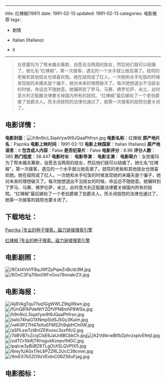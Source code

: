 
---
title: 红辣椒(1991)
date: 1991-02-13
updated: 1991-02-13
categories: 电影推荐
tags:
- 剧情

- Italian (Italiano)
- it
---


> 女孩蜜玛为了帮未婚夫筹款，自愿去当两周的妓女，然后他们就可以结婚了。她化名“红辣椒”，第一次接客，遇见的一个水手就让她高潮了。妓院的老板和其他妓女也很喜欢她。她在妓院成了红人。一次她和水手吃饭的时候发现她的未婚夫是个骗子，她对未来的理想破灭了。每次她想退出不当妓女的时候，命运总不随她意。她辗转到了罗马、马赛、佛罗伦萨、米兰，此时意大利正酝酿法律要关掉国内所有的妓院。“红辣椒”最后嫁给了一个老伯爵做了伯爵夫人。而关闭妓院的法律也通过了，她第一次接客的妓院也要关闭了。

## **电影详情**：

**电影封面**：<img src="https://image.tmdb.org/t/p/w200/h9n9icL3iqaVyw9t9JQaaPhfrsn.jpg" alt="/h9n9icL3iqaVyw9t9JQaaPhfrsn.jpg" title="/h9n9icL3iqaVyw9t9JQaaPhfrsn.jpg">
**电影名称**：红辣椒
**原产地片名**：Paprika
**电影上映时间**：1991-02-13
**电影上映国家**：Italian (Italiano)
**原产地语言**：it
**包含成人内容**：False
**是否纪录片**：False
**电影评分**：6.96
**评分人数**：385
**热门程度**：38.447
**电影时长**：
**电影导演**：
**电影主演**：
**电影简介**：女孩蜜玛为了帮未婚夫筹款，自愿去当两周的妓女，然后他们就可以结婚了。她化名“红辣椒”，第一次接客，遇见的一个水手就让她高潮了。妓院的老板和其他妓女也很喜欢她。她在妓院成了红人。一次她和水手吃饭的时候发现她的未婚夫是个骗子，她对未来的理想破灭了。每次她想退出不当妓女的时候，命运总不随她意。她辗转到了罗马、马赛、佛罗伦萨、米兰，此时意大利正酝酿法律要关掉国内所有的妓院。“红辣椒”最后嫁给了一个老伯爵做了伯爵夫人。而关闭妓院的法律也通过了，她第一次接客的妓院也要关闭了。

## **下载地址**：
[Paprika |专业的种子搜索、磁力链接搜索引擎](https://movie.amd794.com:2083/?search=Paprika&ordering=&mode=match_phrase&page_size=10&page=1)

[红辣椒 |专业的种子搜索、磁力链接搜索引擎](https://movie.amd794.com:2083/?search=%E7%BA%A2%E8%BE%A3%E6%A4%92&ordering=&mode=match_phrase&page_size=10&page=1)
 

## **电影剧照**：
<img src="https://image.tmdb.org/t/p/original/9CkI4VsYF8qJWfZpPqwZnBctb3M.jpg" alt="/9CkI4VsYF8qJWfZpPqwZnBctb3M.jpg" title="/9CkI4VsYF8qJWfZpPqwZnBctb3M.jpg"><img src="https://image.tmdb.org/t/p/original/6OoC3Fq70bx09FvOos78nnakrZX.jpg" alt="/6OoC3Fq70bx09FvOos78nnakrZX.jpg" title="/6OoC3Fq70bx09FvOos78nnakrZX.jpg">

## **电影海报**：
<img src="https://image.tmdb.org/t/p/original/Aj6VkgTquTfsq1GgWWLZ9IgX6wn.jpg" alt="/Aj6VkgTquTfsq1GgWWLZ9IgX6wn.jpg" title="/Aj6VkgTquTfsq1GgWWLZ9IgX6wn.jpg"><img src="https://image.tmdb.org/t/p/original/fUnQ81kPdeNtY2DfVPN8mhP8WSa.jpg" alt="/fUnQ81kPdeNtY2DfVPN8mhP8WSa.jpg" title="/fUnQ81kPdeNtY2DfVPN8mhP8WSa.jpg"><img src="https://image.tmdb.org/t/p/original/h9n9icL3iqaVyw9t9JQaaPhfrsn.jpg" alt="/h9n9icL3iqaVyw9t9JQaaPhfrsn.jpg" title="/h9n9icL3iqaVyw9t9JQaaPhfrsn.jpg"><img src="https://image.tmdb.org/t/p/original/jwlo74haG1XNmp5IdSJ5Gy3KuIm.jpg" alt="/jwlo74haG1XNmp5IdSJ5Gy3KuIm.jpg" title="/jwlo74haG1XNmp5IdSJ5Gy3KuIm.jpg"><img src="https://image.tmdb.org/t/p/original/veK0P27H47eXoEFMS2h9qbHCh0W.jpg" alt="/veK0P27H47eXoEFMS2h9qbHCh0W.jpg" title="/veK0P27H47eXoEFMS2h9qbHCh0W.jpg"><img src="https://image.tmdb.org/t/p/original/aSPLswTzt8nlZEKvooc3sxfIfcG.jpg" alt="/aSPLswTzt8nlZEKvooc3sxfIfcG.jpg" title="/aSPLswTzt8nlZEKvooc3sxfIfcG.jpg"><img src="https://image.tmdb.org/t/p/original/7d8VB7xZcsjClsE6JaUr8BCbkCh.jpg" alt="/7d8VB7xZcsjClsE6JaUr8BCbkCh.jpg" title="/7d8VB7xZcsjClsE6JaUr8BCbkCh.jpg"><img src="https://image.tmdb.org/t/p/original/A2VdIkrwBtfbZphrzxpIvEfetjl.jpg" alt="/A2VdIkrwBtfbZphrzxpIvEfetjl.jpg" title="/A2VdIkrwBtfbZphrzxpIvEfetjl.jpg"><img src="https://image.tmdb.org/t/p/original/odTCrXktfjTKhsgukKzepvIfdGC.jpg" alt="/odTCrXktfjTKhsgukKzepvIfdGC.jpg" title="/odTCrXktfjTKhsgukKzepvIfdGC.jpg"><img src="https://image.tmdb.org/t/p/original/pqlcw3yBiiBZ6TLgOUtSLQVPIX5.jpg" alt="/pqlcw3yBiiBZ6TLgOUtSLQVPIX5.jpg" title="/pqlcw3yBiiBZ6TLgOUtSLQVPIX5.jpg"><img src="https://image.tmdb.org/t/p/original/6my1UA0x17eL6PZZRL2UcC39cmm.jpg" alt="/6my1UA0x17eL6PZZRL2UcC39cmm.jpg" title="/6my1UA0x17eL6PZZRL2UcC39cmm.jpg"><img src="https://image.tmdb.org/t/p/original/9mEX7b5ZO9zVEidnC06Z56uFjag.jpg" alt="/9mEX7b5ZO9zVEidnC06Z56uFjag.jpg" title="/9mEX7b5ZO9zVEidnC06Z56uFjag.jpg">

## **电影图标**：

